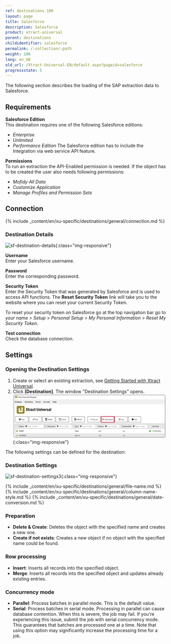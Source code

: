 ```yaml
---
ref: destinations-100
layout: page
title: Salesforce
description: Salesforce
product: xtract-universal
parent: destinations
childidentifier: salesforce
permalink: /:collection/:path
weight: 100
lang: en_GB
old_url: /Xtract-Universal-EN/default.aspx?pageid=salesforce
progressstate: 5
---
```


The following section describes the loading of the SAP extraction data to Salesforce.

## Requirements

**Salesforce Edition**<br>
This destination requires one of the following Salesforce editions:
- *Enterprise*
- *Unlimited*
- *Performance Edition*
The Salesforce edition has to include the Integration via web service API feature.

**Permissions**<br>
To run an extraction the API-Enabled permission is needed.
If the object has to be created the user also needs following permissions:
- *Mofidy All Data*
- *Customize Application*
- *Manage Profiles and Permission Sets*

## Connection

{% include _content/en/xu-specific/destinations/general/connection.md %}	

### Destination Details
![sf-destination-details](/img/content/sf-destination-details.png){:class="img-responsive"}

**Username**<br>
Enter your Salesforce username.

**Password**<br>
Enter the corresponding password.

**Security Token**<br>
Enter the Security Token that was generated by Salesforce and is used to access API functions. The **Reset Security Token** link will take you to the website where you can reset your current Security Token.

To reset your security token on Salesforce go at the top navigation bar go to 
*your name > Setup > Personal Setup > My Personal Information > Reset My Security Token*.

**Test connection**<br>
Check the database connection. 

## Settings

### Opening the Destination Settings
1. Create or select an existing extraction, see [Getting Started with Xtract Universal](../getting-started/define-a-table-extraction).
2. Click **[Destination]**. The window "Destination Settings" opens.
![Destination-settings](/img/content/xu/xu_designer_destination.png){:class="img-responsive"}

The following settings can be defined for the destination:  

### Destination Settings


![sf-destination-settings3](/img/content/sf-destination-settings3.PNG){:class="img-responsive"}

{% include _content/en/xu-specific/destinations/general/file-name.md %}
{% include _content/en/xu-specific/destinations/general/column-name-style.md %}
{% include _content/en/xu-specific/destinations/general/date-conversion.md %}

### Preparation

- **Delete & Create**: Deletes the object with the specified name and creates a new one.
- **Create if not exists**: Creates a new object if no object with the specified name could be found.

### Row processing

- **Insert**: Inserts all records into the specified object.
- **Merge**: Inserts all records into the specified object and updates already existing entries.

### Concurrency mode

- **Parallel**: Process batches in parallel mode. This is the default value.
- **Serial**: Process batches in serial mode. Processing in parallel can cause database contention. When this is severe, the job may fail. If you're experiencing this issue, submit the job with serial concurrency mode. This guarantees that batches are processed one at a time. Note that using this option may significantly increase the processing time for a job.